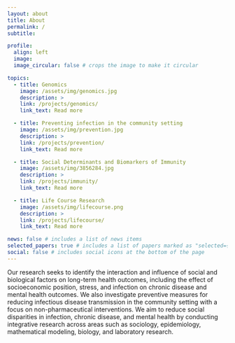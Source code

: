 ```yaml
---
layout: about
title: About
permalink: /
subtitle:

profile:
  align: left
  image: 
  image_circular: false # crops the image to make it circular

topics:
  - title: Genomics
    image: /assets/img/genomics.jpg
    description: >
    link: /projects/genomics/
    link_text: Read more

  - title: Preventing infection in the community setting
    image: /assets/img/prevention.jpg
    description: >
    link: /projects/prevention/
    link_text: Read more

  - title: Social Determinants and Biomarkers of Immunity
    image: /assets/img/3856284.jpg
    description: >
    link: /projects/immunity/
    link_text: Read more

  - title: Life Course Research
    image: /assets/img/lifecourse.png
    description: >
    link: /projects/lifecourse/
    link_text: Read more

news: false # includes a list of news items
selected_papers: true # includes a list of papers marked as "selected={true}"
social: false # includes social icons at the bottom of the page
---
```

Our research seeks to identify the interaction and influence of social and biological factors on long-term health outcomes, including the effect of socioeconomic position, stress, and infection on chronic disease and mental health outcomes. We also investigate preventive measures for reducing infectious disease transmission in the community setting with a focus on non-pharmaceutical interventions. We aim to reduce social disparities in infection, chronic disease, and mental health by conducting integrative research across areas such as sociology, epidemiology, mathematical modeling, biology, and laboratory research.








